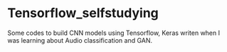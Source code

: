 # Tensorflow_selfstudying

Some codes to build CNN models using Tensorflow, Keras writen when I was learning about Audio classification and GAN.
